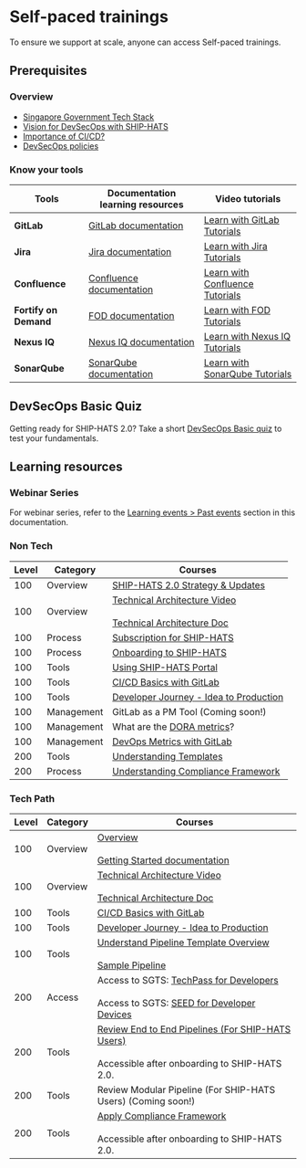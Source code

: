 # Self-paced trainings

To ensure we support at scale, anyone can access Self-paced trainings. 
<!--
The training journey has been divided into various sections and has been categorized into different levels based on different experience levels. The [Prerequisites](#prerequisites) section covers basic concepts that are required to understand the product. After you have familiarized yourself with basic concepts, take a [DevSecOps Basic Quiz](#devsecops-basic-quiz) to review your fundamentals. The [Learning Resources](#learning-resources) provides you various resources in the form of [Webinars](#webinar-series) has been divided into three sections to 

The Level 100 trainings cover introductory topics. In the first phase of training roll out, we will be focusing on this level. While the Level 200 trainings cover topics for practitioners who have hands-on experience of the introductory topics, the Level 300 trainings focus on topics for intermediate to expert practitioners.

To begin your learning journey, we recommend that you complete the [prerequisites](#prerequisites) section before you deep dive into the level-based [technical](#technical) and [non-technical](#non-technical) training resources.

![](./images/training-levels.png)

-->

## Prerequisites


### Overview

- [Singapore Government Tech Stack](https://www.developer.tech.gov.sg/singapore-government-tech-stack/overview/index.html)
- [Vision for DevSecOps with SHIP-HATS](https://youtu.be/CeZs3nAK5gY)
- [Importance of CI/CD?](https://youtu.be/RlZCyexsJBc?t=260) 
- [DevSecOps policies](https://docs.developer.tech.gov.sg/docs/devsecops-playbook/)

### Know your tools

|Tools|Documentation learning resources|Video tutorials|
|---|---|---|
**GitLab**| [GitLab documentation](https://docs.gitlab.com/) | [Learn with GitLab Tutorials](https://docs.gitlab.com/ee/tutorials/)
**Jira**| [Jira documentation](https://www.atlassian.com/software/jira/guides/getting-started/overview) | [Learn with Jira Tutorials](https://www.youtube.com/watch?v=bvU1Plc31WQ)
**Confluence** |[Confluence documentation](https://www.atlassian.com/software/confluence/guides/get-started/confluence-overview) | [Learn with Confluence Tutorials](https://www.youtube.com/watch?v=EVgeukYoHZ4)
**Fortify on Demand**| [FOD documentation](https://sgp.fortify.com/Docs/en/index.htm)|[Learn with FOD Tutorials](https://www.youtube.com/watch?v=3pqc-vSr0Yo)
**Nexus IQ** |[Nexus IQ documentation](https://www.sonatype.com/nexus-iq-server)|[Learn with Nexus IQ Tutorials](https://www.youtube.com/watch?v=jYgZcs1TwQ8)
**SonarQube**| [SonarQube documentation](https://docs.sonarqube.org/latest/)|[Learn with SonarQube Tutorials](https://www.sonarqube.org/sonarqube-9-5/)


## DevSecOps Basic Quiz

Getting ready for SHIP-HATS 2.0? Take a short [DevSecOps Basic quiz](https://forms.office.com/pages/responsepage.aspx?id=2C5u0OVT90SBNoc86LqpOxwQKkSeUz5Anl_vW239zUZUNldQVlVIUEgwUTNMS0ZaMjc5WU0zMklQRyQlQCN0PWcu) to test your fundamentals. 

## Learning resources

### Webinar Series

For webinar series, refer to the [Learning events > Past events](https://docs.developer.tech.gov.sg/docs/ship-hats-getting-started/learning-events?id=past-events) section in this documentation. 

### Non Tech

|Level|Category|Courses|
|---|---|---|
100| Overview | [SHIP-HATS 2.0 Strategy & Updates](https://youtu.be/dRfI_zXgiHs) 
100| Overview|[Technical Architecture Video](https://youtu.be/aMARb5xd1qI) <br><br> [Technical Architecture Doc](architecture)|
100| Process|[Subscription for SHIP-HATS](subscription) 
100| Process | [Onboarding to SHIP-HATS](https://docs.developer.tech.gov.sg/docs/ship-hats-getting-started/onboard-to-ship-hats) |
100| Tools|[Using SHIP-HATS Portal](https://docs.developer.tech.gov.sg/docs/ship-hats-portal/)|
|100| Tools|[CI/CD Basics with GitLab](https://youtu.be/x0WZkNScbzs) | 
|100| Tools|[Developer Journey - Idea to Production](https://www.youtube.com/watch?v=4aGvMxRe9go)| 
100|Management|	GitLab as a PM Tool (Coming soon!)
100	|Management	|What are the [DORA metrics](https://cloud.google.com/blog/products/devops-sre/using-the-four-keys-to-measure-your-devops-performance)?
|100 |Management |[DevOps Metrics with GitLab](https://www.youtube.com/watch?v=Zh0uVUMyzLI)|
|200|Tools|[Understanding Templates](pipeline-templates) |
|200|Process|[Understanding Compliance Framework](https://youtu.be/jCCN_d0fCPM)|

### Tech Path

|Level|Category|Courses|
|---|---|---|
 100 |Overview| [Overview](https://youtu.be/dRfI_zXgiHs) <br><br> [Getting Started documentation](ship-hats-overview)
|100 | Overview| [Technical Architecture Video](https://youtu.be/aMARb5xd1qI) <br><br> [Technical Architecture Doc](architecture)
|100| Tools|[CI/CD Basics with GitLab](https://youtu.be/x0WZkNScbzs) | 
|100| Tools|[Developer Journey - Idea to Production](https://www.youtube.com/watch?v=4aGvMxRe9go) | 
100	|Tools|[Understand Pipeline Template Overview](pipeline-templates)<br><br> [Sample Pipeline](sample-pipeline)
|200 | Access| Access to SGTS: [TechPass for Developers](https://docs.developer.tech.gov.sg/docs/techpass-user-guide/) <br><br> Access to SGTS: [SEED for Developer Devices](https://docs.developer.tech.gov.sg/docs/security-suite-for-engineering-endpoint-devices/)
|200|Tools|[Review End to End Pipelines (For SHIP-HATS Users)](https://sgts.gitlab-dedicated.com/WOG/GVT/ship/ship-hats-templates) <br><br>Accessible after onboarding to SHIP-HATS 2.0.
|200|Tools|Review Modular Pipeline (For SHIP-HATS Users) (Coming soon!)
|200|Tools|[Apply Compliance Framework](https://sgts.gitlab-dedicated.com/WOG/ship-hats-compliance) <br><br> Accessible after onboarding to SHIP-HATS 2.0.

</details>
<br>


<!--

## For Project Manager & Business Analysts

|Category|Topics|
|---|---|
|Prerequisites|- [Read the recommended best practices in the DevSecOps playbook](https://docs.developer.tech.gov.sg/docs/devsecops-playbook/)<br>- [Learn the CI/CD basics](https://docs.developer.tech.gov.sg/docs/devsecops-playbook/devsecops-playbook?id=elements-of-devsecops-continuous-integration-amp-continuous-delivery)|
|Products 101|- CI/CD with GitLab (Coming in September)
|Onboarding to SHIP-HATS|- Pricing & Subscription Overview (Coming in October)<br>- [Subscription Process](https://docs.developer.tech.gov.sg/docs/ship-hats-getting-started/subscription) 

## For Developers

|Category|Topics|
|---|---|
|Prerequisites|- [Read the recommended best practices in the DevSecOps playbook](https://docs.developer.tech.gov.sg/docs/devsecops-playbook/)<br>- [Learn the CI/CD basics](https://docs.developer.tech.gov.sg/docs/devsecops-playbook/devsecops-playbook?id=elements-of-devsecops-continuous-integration-amp-continuous-delivery)|
|Products 101|- CI/CD with GitLab (Coming in September)
|SHIP-HATS 101|- [Architecture Overview](https://docs.developer.tech.gov.sg/docs/ship-hats-getting-started/architecture)<br>- Tools Overview (coming soon)
-->

<!--
---
Option 2

---

### Pre-requisites

- [Read the recommended best practices in the DevSecOps playbook](https://docs.developer.tech.gov.sg/docs/devsecops-playbook/)
- [Learn the CI/CD basics]()
-->
<!--
|Pre-requisites||
|---|---|
[DevSecOps](https://docs.developer.tech.gov.sg/docs/devsecops-playbook/) – read the recommended best practices in the playbook|Tech Doc
CI/CD basics|Self-learn
-->

<!--
### Products 101
- CI/CD with GitLab [Coming in September]
    - Video Playlist
- Should we list tutorials of non GitLab tools??|
-->

<!--
|Products 101||
|---|---|
CI/CD with GitLab [Coming in September]|Video Playlist
Should we list tutorials of non GitLab tools??|
-->
 
<!--
### Onboarding SHIP-HATS

- [Pricing & Subscription Overview [Coming in October]]()
- [Subscription Process](subscription) 

-->

<!--
|Onboarding SHIP-HATS||
|---|---|
Pricing & Subscription Overview [Coming in October]|Video
Subscription Process |Tech Doc
-->
<!--
### SHIP-HATS 101

- [Project management using SHIP-HATS Portal]()
-->
<!--
|SHIP-HATS 101||
|---|---|
Project management using SHIP-HATS Portal|Tech Doc
-->

<!--
## For Developers

### Prerequisites

- [Read the recommended best practices in the DevSecOps playbook](https://docs.developer.tech.gov.sg/docs/devsecops-playbook/)
- [Learn the CI/CD basics]()

### Products 101

- CI/CD with GitLab [Coming in September]
    - Video Playlist
- Should we list tutorials of non GitLab tools??
 

### SHIP-HATS 101

- [Architecture Overview](architecture)
- [Templates Overview](templates)
- [Tools Overview]()
-->

<!--
|Topic|Resources|
|---|---|
Architecture Overview | Tech Doc
Templates Overview |Tech Doc
Tools Overview|Tech Doc
-->